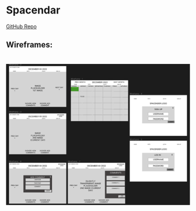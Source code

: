# Spacendar
[GitHub Repo](https://github.com/case02/spacendar
)
## Wireframes: 
# ![](frontend/src/assets/images/WireFrame.png)